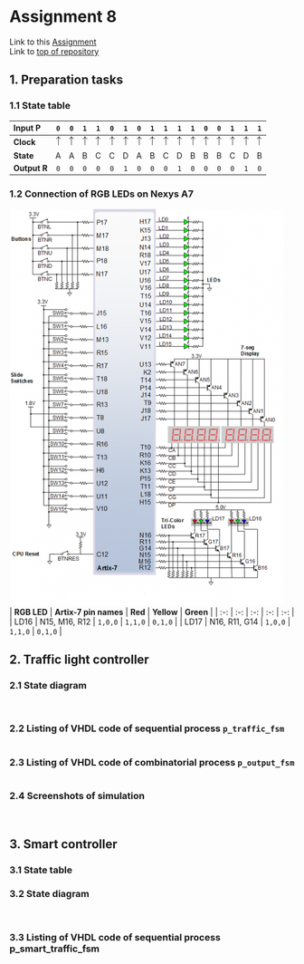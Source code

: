 # Assignment 8
Link to this [Assignment](https://github.com/ondrasouk/Digital-electronics-1/tree/main/Labs/08-traffic_lights)  
Link to [top of repository](https://github.com/ondrasouk/Digital-electronics-1)
## 1. Preparation tasks
### 1.1 State table
| **Input P** | `0` | `0` | `1` | `1` | `0` | `1` | `0` | `1` | `1` | `1` | `1` | `0` | `0` | `1` | `1` | `1` |
| :-- | :-: | :-: | :-: | :-: | :-: | :-: | :-: | :-: | :-: | :-: | :-: | :-: | :-: | :-: | :-: | :-: |
| **Clock** | ![rising](images/eq_uparrow.png) | ![rising](images/eq_uparrow.png) | ![rising](images/eq_uparrow.png) | ![rising](images/eq_uparrow.png) | ![rising](images/eq_uparrow.png) | ![rising](images/eq_uparrow.png) | ![rising](images/eq_uparrow.png) | ![rising](images/eq_uparrow.png) | ![rising](images/eq_uparrow.png) | ![rising](images/eq_uparrow.png) | ![rising](images/eq_uparrow.png) | ![rising](images/eq_uparrow.png) | ![rising](images/eq_uparrow.png) | ![rising](images/eq_uparrow.png) | ![rising](images/eq_uparrow.png) | ![rising](images/eq_uparrow.png) |
| **State** | A | A | B | C | C | D | A | B | C | D | B | B | B | C | D | B |
| **Output R** | `0` | `0` | `0` | `0` | `0` | `1` | `0` | `0` | `0` | `1` | `0` | `0` | `0` | `0` | `1` | `0` |

### 1.2 Connection of RGB LEDs on Nexys A7
![](../03-vivado/images/n4r.png)  
| **RGB LED** | **Artix-7 pin names** | **Red** | **Yellow** | **Green** |
| :-: | :-: | :-: | :-: | :-: |
| LD16 | N15, M16, R12 | `1,0,0` | `1,1,0` | `0,1,0` |
| LD17 | N16, R11, G14 | `1,0,0` | `1,1,0` | `0,1,0` |

## 2. Traffic light controller
### 2.1 State diagram
![]()
### 2.2 Listing of VHDL code of sequential process `p_traffic_fsm`
```VHDL

```
### 2.3 Listing of VHDL code of combinatorial process `p_output_fsm`
```VHDL

```
### 2.4 Screenshots of simulation
![]()

## 3. Smart controller
### 3.1 State table

### 3.2 State diagram
![]()
### 3.3 Listing of VHDL code of sequential process p_smart_traffic_fsm
